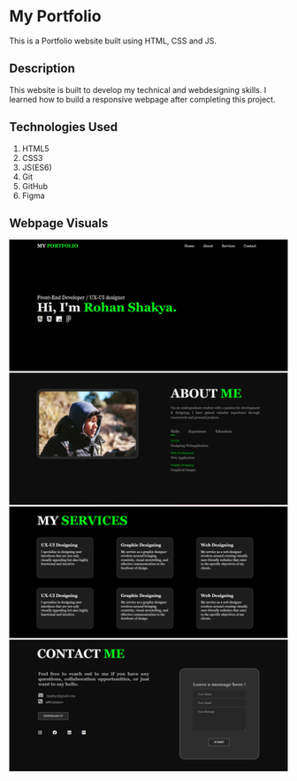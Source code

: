 
# My Portfolio

This is a Portfolio website built using HTML, CSS and JS. 

## Description

This website is built to develop my technical and webdesigning skills. I learned how to build a responsive webpage after completing this project.
## Technologies Used
1. HTML5
2. CSS3
3. JS(ES6)
4. Git
5. GitHub
6. Figma

## Webpage Visuals
<img src="/images/1.png">
<img src="/images/2.png">
<img src="/images/3.png">
<img src="/images/4.png">

